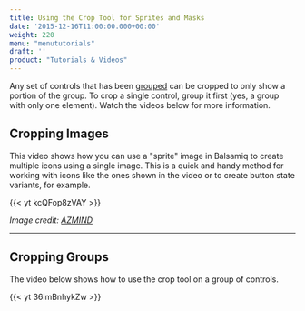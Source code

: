 ```yaml
---
title: Using the Crop Tool for Sprites and Masks
date: '2015-12-16T11:00:00.000+00:00'
weight: 220
menu: "menututorials"
draft: ''
product: "Tutorials & Videos"
---
```


Any set of controls that has been [grouped](https://docs.balsamiq.com/desktop/controls/#grouping-ui-controls) can be cropped to only show a portion of the group. To crop a single control, group it first (yes, a group with only one element). Watch the videos below for more information.

## Cropping Images

This video shows how you can use a "sprite" image in Balsamiq to create multiple icons using a single image. This is a quick and handy method for working with icons like the ones shown in the video or to create button state variants, for example.

{{< yt kcQFop8zVAY >}}

_Image credit: [AZMIND](http://azmind.com/2012/11/06/social-icons-sprites-35-ready-to-use-icons-psd-png-html-css/)_

---

## Cropping Groups

The video below shows how to use the crop tool on a group of controls.

{{< yt 36imBnhykZw >}}
